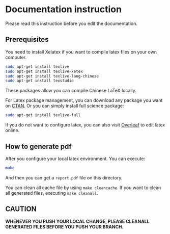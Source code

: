 # Documentation instruction

Please read this instruction before you edit the documentation.

## Prerequisites

You need to install Xelatex if you want to compile latex files on your own computer.

```bash
sudo apt-get install texlive
sudo apt-get install texlive-xetex
sudo apt-get install texlive-lang-chinese
sudo apt-get install texstudio
```

These packages allow you can compile Chinese LaTeX locally.

For Latex package management, you can download any package you want on [CTAN](https://www.ctan.org/pkg/). Or you can simply install full science package:

```bash
sudo apt-get install texlive-full
```

If you do not want to configure latex, you can also visit [Overleaf](https://www.overleaf.com/project) to edit latex online.

## How to generate pdf

After you configure your local latex environment. You can execute:

```bash
make
```

And then you can get a `report.pdf` file on this directory.

You can clean all cache file by using `make cleancache`. If you want to clean all generated files, executing `make cleanall`.

## CAUTION

**WHENEVER YOU PUSH YOUR LOCAL CHANGE, PLEASE CLEANALL GENERATED FILES BEFORE YOU PUSH YOUR BRANCH.**

